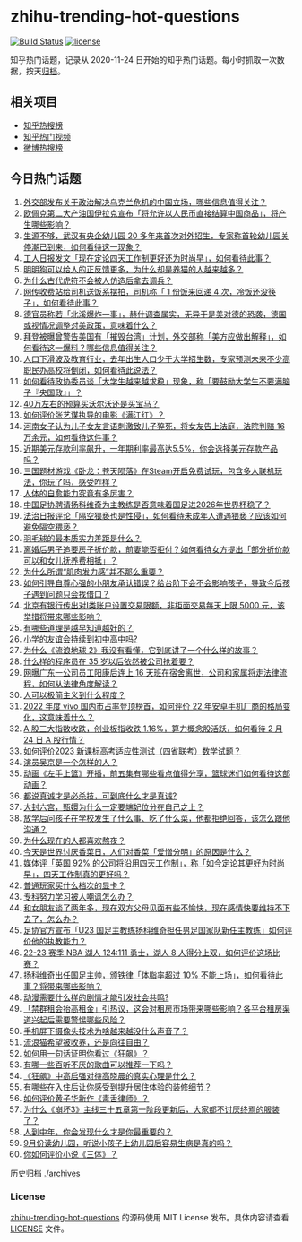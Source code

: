 # zhihu-trending-hot-questions

[![Build Status](https://github.com/justjavac/zhihu-trending-hot-questions/workflows/ci/badge.svg?branch=master)](https://github.com/justjavac/zhihu-trending-hot-questions/actions)
[![license](https://img.shields.io/github/license/justjavac/zhihu-trending-hot-questions)](https://github.com/justjavac/zhihu-trending-hot-questions/blob/master/LICENSE)

知乎热门话题，记录从 2020-11-24
日开始的知乎热门话题。每小时抓取一次数据，按天[归档](./archives)。

## 相关项目

- [知乎热搜榜](https://github.com/justjavac/zhihu-trending-top-search)
- [知乎热门视频](https://github.com/justjavac/zhihu-trending-hot-video)
- [微博热搜榜](https://github.com/justjavac/weibo-trending-hot-search)

## 今日热门话题

<!-- BEGIN -->
<!-- 最后更新时间 Sat Feb 25 2023 02:14:55 GMT+0800 (China Standard Time) -->

1. [外交部发布关于政治解决乌克兰危机的中国立场，哪些信息值得关注？](https://www.zhihu.com/question/585943149)
1. [欧佩克第二大产油国伊拉克宣布「将允许以人民币直接结算中国商品」，将产生哪些影响？](https://www.zhihu.com/question/585782277)
1. [生源不够，武汉有央企幼儿园 20 多年来首次对外招生，专家称首轮幼儿园关停潮已到来，如何看待这一现象？](https://www.zhihu.com/question/585981425)
1. [工人日报发文「现在定论四天工作制更好还为时尚早」，如何看待此事？](https://www.zhihu.com/question/585954574)
1. [明明狗可以给人的正反馈更多，为什么却是养猫的人越来越多？](https://www.zhihu.com/question/584320891)
1. [为什么古代虎符不会被人仿造后拿去调兵？](https://www.zhihu.com/question/327691427)
1. [网传收费站给司机送饭系摆拍，司机称「 1 份饭来回递 4 次，冷饭还没筷子」，如何看待此事？](https://www.zhihu.com/question/585757589)
1. [德官员称若「北溪爆炸一事」，赫什调查属实，无异于是美对德的恐袭，德国或视情况调整对美政策，意味着什么？](https://www.zhihu.com/question/585982592)
1. [拜登被曝曾警告美国有「摧毁台湾」计划，外交部称「美方应做出解释」，如何看待这一爆料？哪些信息值得关注？](https://www.zhihu.com/question/586002490)
1. [人口下滑波及教育行业，去年出生人口少于大学招生数，专家预测未来不少高职民办高校将倒闭，如何看待此说法？](https://www.zhihu.com/question/585808029)
1. [如何看待政协委员谈「大学生越来越求稳」现象，称「要鼓励大学生不要满脑子『央国政』」？](https://www.zhihu.com/question/585976810)
1. [40万左右的预算买沃尔沃还是买宝马？](https://www.zhihu.com/question/579214592)
1. [如何评价张艺谋执导的电影《满江红》？](https://www.zhihu.com/question/578628171)
1. [河南女子认为儿子女友言语刺激致儿子猝死，将女友告上法庭，法院判赔 16 万余元，如何看待这件事？](https://www.zhihu.com/question/585975404)
1. [近期美元存款利率飙升，一年期利率最高达5.5%，你会选择美元存款产品吗？](https://www.zhihu.com/question/585845982)
1. [三国题材游戏《卧龙：苍天陨落》在Steam开启免费试玩，包含多人联机玩法，你玩了吗，感受咋样？](https://www.zhihu.com/question/586009782)
1. [人体的自愈能力究竟有多厉害？](https://www.zhihu.com/question/30092580)
1. [中国足协聘请扬科维奇为主教练是否意味着国足进2026年世界杯稳了？](https://www.zhihu.com/question/586008163)
1. [法治日报评论「隔空猥亵也是性侵」，如何看待未成年人遭遇猥亵？应该如何避免隔空猥亵？](https://www.zhihu.com/question/585980972)
1. [羽毛球的最本质实力差距是什么？](https://www.zhihu.com/question/585571829)
1. [离婚后男子追要房子折价款，前妻能否拒付？如何看待女方提出「部分折价款可以和女儿抚养费相抵」？](https://www.zhihu.com/question/585859390)
1. [为什么所谓“肌肉发力感”并不那么重要？](https://www.zhihu.com/question/585911602)
1. [如何引导自尊心强的小朋友承认错误？给台阶下会不会影响孩子，导致今后孩子遇到问题只会找借口？](https://www.zhihu.com/question/585313965)
1. [北京有银行传出对Ⅰ类账户设置交易限额，非柜面交易每天上限 5000 元，该举措将带来哪些影响？](https://www.zhihu.com/question/585960814)
1. [有哪些道理是越早知道越好的？](https://www.zhihu.com/question/577652264)
1. [小学的友谊会持续到初中高中吗?](https://www.zhihu.com/question/580179189)
1. [为什么《流浪地球 2》我没有看懂，它到底讲了一个什么样的故事？](https://www.zhihu.com/question/580060009)
1. [什么样的程序员在 35 岁以后依然被公司抢着要？](https://www.zhihu.com/question/437925439)
1. [网曝广东一公司员工阳康后连上 16 天班在宿舍离世，公司和家属将走法律流程，如何从法律角度解读？](https://www.zhihu.com/question/585536262)
1. [人可以极简主义到什么程度？](https://www.zhihu.com/question/313020218)
1. [2022 年度 vivo 国内市占率登顶榜首，如何评价 22 年安卓手机厂商的格局变化，这意味着什么？](https://www.zhihu.com/question/585958722)
1. [A 股三大指数收跌，创业板指收跌 1.16%，算力概念股活跃，如何看待 2 月 24 日 A 股行情？](https://www.zhihu.com/question/585954965)
1. [如何评价2023 新课标高考适应性测试（四省联考）数学试题？](https://www.zhihu.com/question/585809396)
1. [演员吴京是一个怎样的人？](https://www.zhihu.com/question/21011524)
1. [动画《左手上篮》开播，前五集有哪些看点值得分享，篮球迷们如何看待这部动画？](https://www.zhihu.com/question/581850411)
1. [都说真诚才是必杀技，可到底什么才是真诚?](https://www.zhihu.com/question/575131973)
1. [大封六宫，甄嬛为什么一定要端妃位分在自己之上？](https://www.zhihu.com/question/584322647)
1. [放学后问孩子在学校发生了什么事、吃了什么菜，他都拒绝回答，该怎么跟他沟通？](https://www.zhihu.com/question/583827721)
1. [为什么现在的人都喜欢熬夜？](https://www.zhihu.com/question/580797701)
1. [今天是世界讨厌香菜日，人们对香菜「爱憎分明」的原因是什么？](https://www.zhihu.com/question/585963565)
1. [媒体评「英国 92% 的公司将沿用四天工作制」，称「如今定论其更好为时尚早」，四天工作制真的更好吗？](https://www.zhihu.com/question/585952280)
1. [普通玩家买什么档次的显卡？](https://www.zhihu.com/question/432710141)
1. [专科努力学习被人嘲讽怎么办？](https://www.zhihu.com/question/584383149)
1. [和女朋友谈了两年多，现在双方父母见面有些不愉快，现在感情快要维持不下去了，怎么办？](https://www.zhihu.com/question/582959268)
1. [足协官方宣布「U23 国足主教练扬科维奇担任男足国家队新任主教练」如何评价他的执教能力？](https://www.zhihu.com/question/586005683)
1. [22-23 赛季 NBA 湖人 124:111 勇士，湖人 8 人得分上双，如何评价这场比赛？](https://www.zhihu.com/question/585949207)
1. [扬科维奇出任国足主帅，颁铁律「体脂率超过 10% 不能上场」，如何看待此事？将带来哪些影响？](https://www.zhihu.com/question/586029732)
1. [动漫需要什么样的剧情才能引发社会共鸣?](https://www.zhihu.com/question/585762203)
1. [「禁群租会抬高租金」引热议，这会对租房市场带来哪些影响？各平台租房渠道兴起后需要警惕哪些风险？](https://www.zhihu.com/question/585784402)
1. [手机屏下摄像头技术为啥越来越没什么声音了？](https://www.zhihu.com/question/585307762)
1. [流浪猫希望被收养，还是向往自由？](https://www.zhihu.com/question/362140765)
1. [如何用一句话证明你看过《狂飙》？](https://www.zhihu.com/question/582710805)
1. [有哪一些百听不厌的歌曲可以推荐一下吗？](https://www.zhihu.com/question/585863317)
1. [《狂飙》中高启强对待高晓晨的真实心理是什么？](https://www.zhihu.com/question/581919894)
1. [有哪些在入住后让你感受到提升居住体验的装修细节？](https://www.zhihu.com/question/585164268)
1. [如何评价黄子华新作《毒舌律师》？](https://www.zhihu.com/question/559083805)
1. [为什么《崩坏3》主线三十五章第一阶段更新后，大家都不讨厌终焉的服装了？](https://www.zhihu.com/question/585470658)
1. [人到中年，你会发现什么才是你最重要的？](https://www.zhihu.com/question/585741193)
1. [9月份读幼儿园，听说小孩子上幼儿园后容易生病是真的吗？](https://www.zhihu.com/question/584148502)
1. [你如何评价小说《三体》？](https://www.zhihu.com/question/529003573)

<!-- END -->

历史归档 [./archives](./archives)

### License

[zhihu-trending-hot-questions](https://github.com/justjavac/zhihu-trending-hot-questions)
的源码使用 MIT License 发布。具体内容请查看 [LICENSE](./LICENSE) 文件。
